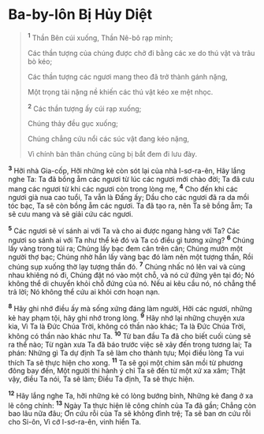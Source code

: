 # Ba-by-lôn Bị Hủy Diệt

> <sup><b>1</b></sup> Thần Bên cúi xuống, Thần Nê-bô rạp mình;
> 
> Các thần tượng của chúng được chở đi bằng các xe do thú vật và trâu bò kéo;
> 
> Các thần tượng các ngươi mang theo đã trở thành gánh nặng,
> 
> Một trọng tải nặng nề khiến các thú vật kéo xe mệt nhọc.
> 
> <sup><b>2</b></sup> Các thần tượng ấy cúi rạp xuống;
> 
> Chúng thảy đều gục xuống;
> 
> Chúng chẳng cứu nổi các súc vật đang kéo nặng,
> 
> Vì chính bản thân chúng cũng bị bắt đem đi lưu đày.
>

<sup><b>3</b></sup> Hỡi nhà Gia-cốp, Hỡi những kẻ còn sót lại của nhà I-sơ-ra-ên, Hãy lắng nghe Ta: Ta đã bồng ẵm các ngươi từ lúc các ngươi mới chào đời; Ta đã cưu mang các ngươi từ khi các ngươi còn trong lòng mẹ, <sup><b>4</b></sup> Cho đến khi các ngươi già nua cao tuổi, Ta vẫn là Ðấng ấy; Dầu cho các ngươi đã ra da mồi tóc bạc, Ta sẽ còn bồng ẵm các ngươi. Ta đã tạo ra, nên Ta sẽ bồng ẵm; Ta sẽ cưu mang và sẽ giải cứu các ngươi.

<sup><b>5</b></sup> Các ngươi sẽ ví sánh ai với Ta và cho ai được ngang hàng với Ta? Các ngươi so sánh ai với Ta như thể kẻ đó và Ta có điều gì tương xứng? <sup><b>6</b></sup> Chúng lấy vàng trong túi ra; Chúng lấy bạc đem cân trên cân; Chúng mướn một người thợ bạc; Chúng nhờ hắn lấy vàng bạc đó làm nên một tượng thần, Rồi chúng sụp xuống thờ lạy tượng thần đó. <sup><b>7</b></sup> Chúng nhấc nó lên vai và cùng nhau khiêng nó đi, Chúng đặt nó vào một chỗ, và nó cứ đứng yên tại đó; Nó không thể di chuyển khỏi chỗ đứng của nó. Nếu ai kêu cầu nó, nó chẳng thể trả lời; Nó không thể cứu ai khỏi cơn hoạn nạn.

<sup><b>8</b></sup> Hãy ghi nhớ điều ấy mà sống xứng đáng làm người, Hỡi các ngươi, những kẻ hay phạm tội, hãy ghi nhớ trong lòng. <sup><b>9</b></sup> Hãy nhớ lại những chuyện xưa kia, Vì Ta là Ðức Chúa Trời, không có thần nào khác; Ta là Ðức Chúa Trời, không có thần nào khác như Ta. <sup><b>10</b></sup> Từ ban đầu Ta đã cho biết cuối cùng sẽ ra thể nào; Từ ngàn xưa Ta đã báo trước việc sẽ xảy đến trong tương lai; Ta phán: Những gì Ta dự định Ta sẽ làm cho thành tựu; Mọi điều lòng Ta vui thích Ta sẽ thực hiện cho xong. <sup><b>11</b></sup> Ta sẽ gọi một chim săn mồi từ phương đông bay đến, Một người thi hành ý chỉ Ta sẽ đến từ một xứ xa xăm; Thật vậy, điều Ta nói, Ta sẽ làm; Ðiều Ta định, Ta sẽ thực hiện.

<sup><b>12</b></sup> Hãy lắng nghe Ta, hỡi những kẻ có lòng bướng bỉnh, Những kẻ đang ở xa lẽ công chính: <sup><b>13</b></sup> Ngày Ta thực hiện lẽ công chính của Ta đã gần; Chẳng còn bao lâu nữa đâu; Ơn cứu rỗi của Ta sẽ không đình trệ; Ta sẽ ban ơn cứu rỗi cho Si-ôn, Vì cớ I-sơ-ra-ên, vinh hiển Ta.

